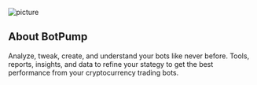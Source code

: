 ![picture](https://bitbucket.org/zhangNemo/trading/raw/ee9654d011175beff2dc644dd0229bd1e68f2bfa/public/img/logo-white-trans.png)

## About BotPump

Analyze, tweak, create, and understand your bots like never before. Tools, reports, insights, and data to refine your stategy to get the best performance from your cryptocurrency trading bots. 